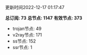 更新时间2022-12-17 01:17:47

**总订阅: 73**
**总节点: 1147**
**有效节点: 373**
- trojan节点: 49
- v2ray节点: 171
- ss节点: 152
- ssr节点: 1
